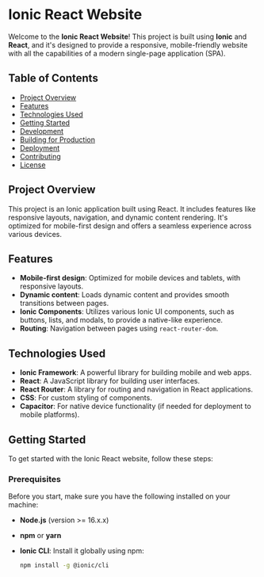 # Ionic React Website

Welcome to the **Ionic React Website**! This project is built using **Ionic** and **React**, and it's designed to provide a responsive, mobile-friendly website with all the capabilities of a modern single-page application (SPA).

## Table of Contents

- [Project Overview](#project-overview)
- [Features](#features)
- [Technologies Used](#technologies-used)
- [Getting Started](#getting-started)
- [Development](#development)
- [Building for Production](#building-for-production)
- [Deployment](#deployment)
- [Contributing](#contributing)
- [License](#license)

## Project Overview

This project is an Ionic application built using React. It includes features like responsive layouts, navigation, and dynamic content rendering. It's optimized for mobile-first design and offers a seamless experience across various devices.

## Features

- **Mobile-first design**: Optimized for mobile devices and tablets, with responsive layouts.
- **Dynamic content**: Loads dynamic content and provides smooth transitions between pages.
- **Ionic Components**: Utilizes various Ionic UI components, such as buttons, lists, and modals, to provide a native-like experience.
- **Routing**: Navigation between pages using `react-router-dom`.

## Technologies Used

- **Ionic Framework**: A powerful library for building mobile and web apps.
- **React**: A JavaScript library for building user interfaces.
- **React Router**: A library for routing and navigation in React applications.
- **CSS**: For custom styling of components.
- **Capacitor**: For native device functionality (if needed for deployment to mobile platforms).

## Getting Started

To get started with the Ionic React website, follow these steps:

### Prerequisites

Before you start, make sure you have the following installed on your machine:

- **Node.js** (version >= 16.x.x)
- **npm** or **yarn**
- **Ionic CLI**: Install it globally using npm:

  ```bash
  npm install -g @ionic/cli
  ```
